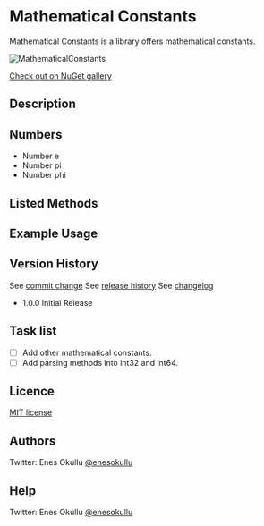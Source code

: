 # Mathematical Constants

Mathematical Constants is a library offers mathematical constants.

![MathematicalConstants](https://repository-images.githubusercontent.com/687945668/7b7abd90-3ba9-4b1b-8709-1a88a0eb28c1)

[Check out on NuGet gallery](https://www.nuget.org/packages/MathematicalConstants/)

## Description

## Numbers
* Number e
* Number pi
* Number phi

## Listed Methods



## Example Usage

## Version History

See [commit change](https://github.com/meokullu/MathematicalConstants/commits/master)
See [release history](https://github.com/meokullu/MathematicalConstants/releases)
See [changelog](https://github.com/meokullu/MathematicalConstants/blob/master/CHANGELOG.MD)
  
* 1.0.0 Initial Release 
  
## Task list

- [ ] Add other mathematical constants.
- [ ] Add parsing methods into int32 and int64.

## Licence
[MIT license](https://github.com/meokullu/MathematicalConstants/blob/master/LICENSE)

## Authors
Twitter: Enes Okullu [@enesokullu](https://twitter.com/EnesOkullu)

## Help
Twitter: Enes Okullu [@enesokullu](https://twitter.com/EnesOkullu)
